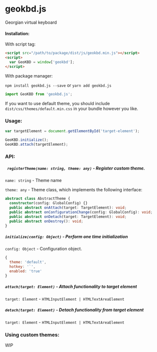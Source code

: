 # geokbd.js

Georgian virtual keyboard

#### Installation:

With script tag:

```html
<script src="/path/to/package/dist/js/geokbd.min.js"></script>
<script>
  var GeoKBD = window['geokbd'];
</script>
```

With package manager:

`npm install geokbd.js --save` or  `yarn add geokbd.js`

```js
import GeoKBD from 'geokbd.js';
```

If you want to use default theme, you should include `dist/css/themes/default.min.css` in your bundle however you like.

### Usage:

```js
var targetElement = document.getElementById('target-element');

GeoKBD.initialize();
GeoKBD.attach(targetElement);
```



### API:

##### ` registerTheme(name: string, theme: any)` - Register custom theme.

`name: string` - Theme name

`theme: any` - Theme class, which implements the following interface:

```ts
abstract class AbstractTheme {
  constructor(config: GlobalConfig) {}
  public abstract onAttach(target: TargetElement): void;
  public abstract onConfigurationChange(config: GlobalConfig): void;
  public abstract onDetach(target: TargetElement): void;
  public abstract onDestroy(): void;
}
```

##### `initialize(config: Object)` - Perform one time initialization

`config: Object` - Configuration object.

```js
{
  theme: 'default',
  hotkey: '`',
  enabled: 'true'
}
```



##### `attach(target: Element)` - Attach functionality to target element

`target: Element` - `HTMLInputElement | HTMLTextAreaElement`

##### `detach(target: Element)` - Detach functionality from target element

`target: Element` - `HTMLInputElement | HTMLTextAreaElement`



### Using custom themes:

WIP